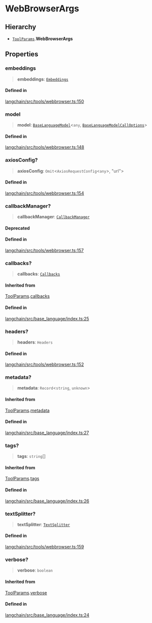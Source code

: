 WebBrowserArgs
==============

Hierarchy[](#hierarchy "Direct link to Hierarchy")
---------------------------------------------------

*   [`ToolParams`](/docs/api/tools/interfaces/ToolParams).**WebBrowserArgs**

Properties[](#properties "Direct link to Properties")
------------------------------------------------------

### embeddings[](#embeddings "Direct link to embeddings")

> **embeddings**: [`Embeddings`](/docs/api/embeddings_base/classes/Embeddings)

#### Defined in[](#defined-in "Direct link to Defined in")

[langchain/src/tools/webbrowser.ts:150](https://github.com/hwchase17/langchainjs/blob/1c1274d/langchain/src/tools/webbrowser.ts#L150)

### model[](#model "Direct link to model")

> **model**: [`BaseLanguageModel`](/docs/api/base_language/classes/BaseLanguageModel)<`any`, [`BaseLanguageModelCallOptions`](/docs/api/base_language/interfaces/BaseLanguageModelCallOptions)\>

#### Defined in[](#defined-in-1 "Direct link to Defined in")

[langchain/src/tools/webbrowser.ts:148](https://github.com/hwchase17/langchainjs/blob/1c1274d/langchain/src/tools/webbrowser.ts#L148)

### axiosConfig?[](#axiosconfig "Direct link to axiosConfig?")

> **axiosConfig**: `Omit`<`AxiosRequestConfig`<`any`\>, "url"\>

#### Defined in[](#defined-in-2 "Direct link to Defined in")

[langchain/src/tools/webbrowser.ts:154](https://github.com/hwchase17/langchainjs/blob/1c1274d/langchain/src/tools/webbrowser.ts#L154)

### callbackManager?[](#callbackmanager "Direct link to callbackManager?")

> **callbackManager**: [`CallbackManager`](/docs/api/callbacks/classes/CallbackManager)

#### Deprecated[](#deprecated "Direct link to Deprecated")

#### Defined in[](#defined-in-3 "Direct link to Defined in")

[langchain/src/tools/webbrowser.ts:157](https://github.com/hwchase17/langchainjs/blob/1c1274d/langchain/src/tools/webbrowser.ts#L157)

### callbacks?[](#callbacks "Direct link to callbacks?")

> **callbacks**: [`Callbacks`](/docs/api/callbacks/types/Callbacks)

#### Inherited from[](#inherited-from "Direct link to Inherited from")

[ToolParams](/docs/api/tools/interfaces/ToolParams).[callbacks](/docs/api/tools/interfaces/ToolParams#callbacks)

#### Defined in[](#defined-in-4 "Direct link to Defined in")

[langchain/src/base\_language/index.ts:25](https://github.com/hwchase17/langchainjs/blob/1c1274d/langchain/src/base_language/index.ts#L25)

### headers?[](#headers "Direct link to headers?")

> **headers**: `Headers`

#### Defined in[](#defined-in-5 "Direct link to Defined in")

[langchain/src/tools/webbrowser.ts:152](https://github.com/hwchase17/langchainjs/blob/1c1274d/langchain/src/tools/webbrowser.ts#L152)

### metadata?[](#metadata "Direct link to metadata?")

> **metadata**: `Record`<`string`, `unknown`\>

#### Inherited from[](#inherited-from-1 "Direct link to Inherited from")

[ToolParams](/docs/api/tools/interfaces/ToolParams).[metadata](/docs/api/tools/interfaces/ToolParams#metadata)

#### Defined in[](#defined-in-6 "Direct link to Defined in")

[langchain/src/base\_language/index.ts:27](https://github.com/hwchase17/langchainjs/blob/1c1274d/langchain/src/base_language/index.ts#L27)

### tags?[](#tags "Direct link to tags?")

> **tags**: `string`\[\]

#### Inherited from[](#inherited-from-2 "Direct link to Inherited from")

[ToolParams](/docs/api/tools/interfaces/ToolParams).[tags](/docs/api/tools/interfaces/ToolParams#tags)

#### Defined in[](#defined-in-7 "Direct link to Defined in")

[langchain/src/base\_language/index.ts:26](https://github.com/hwchase17/langchainjs/blob/1c1274d/langchain/src/base_language/index.ts#L26)

### textSplitter?[](#textsplitter "Direct link to textSplitter?")

> **textSplitter**: [`TextSplitter`](/docs/api/text_splitter/classes/TextSplitter)

#### Defined in[](#defined-in-8 "Direct link to Defined in")

[langchain/src/tools/webbrowser.ts:159](https://github.com/hwchase17/langchainjs/blob/1c1274d/langchain/src/tools/webbrowser.ts#L159)

### verbose?[](#verbose "Direct link to verbose?")

> **verbose**: `boolean`

#### Inherited from[](#inherited-from-3 "Direct link to Inherited from")

[ToolParams](/docs/api/tools/interfaces/ToolParams).[verbose](/docs/api/tools/interfaces/ToolParams#verbose)

#### Defined in[](#defined-in-9 "Direct link to Defined in")

[langchain/src/base\_language/index.ts:24](https://github.com/hwchase17/langchainjs/blob/1c1274d/langchain/src/base_language/index.ts#L24)
